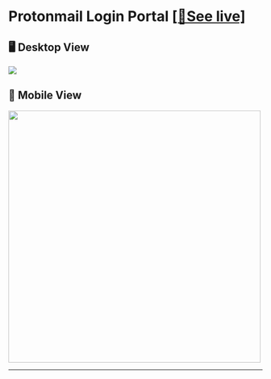 # Protonmail Login Portal [[👀See live]](https://cosmicqbit.github.io/protonmail/)

## 🖥 Desktop View
![](https://telegra.ph/file/c0fbad299816cdfb596af.jpg)

## 📱 Mobile View
<img src="https://telegra.ph/file/8d10ae1f047bde51d097d.jpg" width="500px">
<hr>

